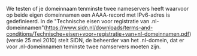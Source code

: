 We testen of je domeinnaam tenminste twee nameservers heeft waarvoor op beide eigen domeinnamen een AAAA-record met IPv6-adres is gedefinieerd. In de "Technische eisen voor registratie van .nl-domeinnamen"(https://www.sidn.nl/downloads/terms-and-conditions/Technische+eisen+voor+registratie+van+nl-domeinnamen.pdf) (versie 25 mei 2010) stelt SIDN, de beheerder van het .nl-domein, dat er voor .nl-domeinnamen teminste twee namservers moeten zijn.
